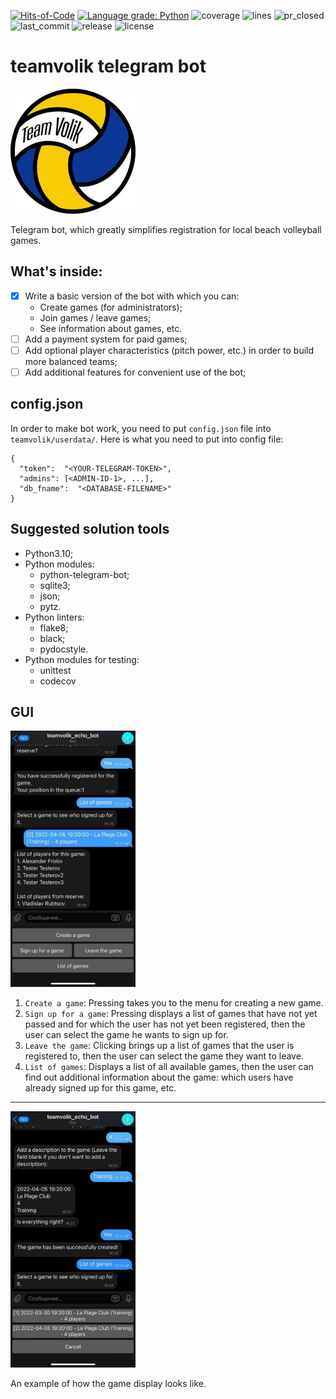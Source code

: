 [![Hits-of-Code](https://hitsofcode.com/github/teamvolik/teamvolik?branch=main)](https://hitsofcode.com/github/teamvolik/teamvolik/view)
[![Language grade: Python](https://img.shields.io/lgtm/grade/python/g/teamvolik/teamvolik.svg?logo=lgtm&logoWidth=18)](https://lgtm.com/projects/g/teamvolik/teamvolik/context:python)
![coverage](https://img.shields.io/codecov/c/github/teamvolik/teamvolik?color=080)
![lines](https://img.shields.io/tokei/lines/github/teamvolik/teamvolik?color=dgreen)
![pr_closed](https://img.shields.io/github/issues-pr-closed/teamvolik/teamvolik?color=FFF)
![last_commit](https://img.shields.io/github/last-commit/teamvolik/teamvolik)
![release](https://img.shields.io/github/v/release/teamvolik/teamvolik)
![license](https://img.shields.io/github/license/teamvolik/teamvolik?color=0077FF)

# teamvolik telegram bot
<img src=".github/README_MISC/teamvolik.jpeg" alt="teamvolik_logo" width="200">


Telegram bot, which greatly simplifies registration for local beach volleyball games.

## What's inside:
- [x] Write a basic version of the bot with which you can:
  - Create games (for administrators);
  - Join games / leave games;
  - See information about games, etc.
- [ ] Add a payment system for paid games;
- [ ] Add optional player characteristics (pitch power, etc.) in order to build more balanced teams;
- [ ] Add additional features for convenient use of the bot;

## config.json
In order to make bot work, you need to put `config.json` file into `teamvolik/userdata/`.
Here is what you need to put into config file: 
```
{
  "token":  "<YOUR-TELEGRAM-TOKEN>",
  "admins": [<ADMIN-ID-1>, ...],
  "db_fname":  "<DATABASE-FILENAME>"
}
```

## Suggested solution tools

- Python3.10;
- Python modules:
  - python-telegram-bot;
  - sqlite3;
  - json;
  - pytz.
- Python linters:
  - flake8;
  - black;
  - pydocstyle.
- Python modules for testing:
  - unittest
  - codecov

## GUI

<img src=".github/README_MISC/GUI_1.jpg" alt="main_keyboard" width="200">

1. ```Create a game```: Pressing takes you to the menu for creating a new game.
2. ```Sign up for a game```: Pressing displays a list of games that have not yet passed and for which the user has not yet been registered, then the user can select the game he wants to sign up for.
3. ```Leave the game```: Clicking brings up a list of games that the user is registered to, then the user can select the game they want to leave.
4. ```List of games```: Displays a list of all available games, then the user can find out additional information about the game: which users have already signed up for this game, etc.

---

<img src=".github/README_MISC/GUI_2.jpg" alt="games_list" width="200">

An example of how the game display looks like.